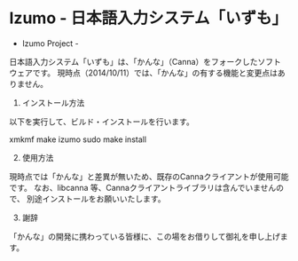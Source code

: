 Izumo - 日本語入力システム「いずも」
=====

- Izumo Project -

日本語入力システム「いずも」は、「かんな」（Canna）をフォークしたソフトウェアです。
現時点（2014/10/11）では、「かんな」の有する機能と変更点はありません。


1. インストール方法

以下を実行して、ビルド・インストールを行います。

  xmkmf
  make izumo
  sudo make install


2. 使用方法

現時点では「かんな」と差異が無いため、既存のCannaクライアントが使用可能です。
なお、libcanna 等、Cannaクライアントライブラリは含んでいませんので、
別途インストールをお願いいたします。


3. 謝辞

「かんな」の開発に携わっている皆様に、この場をお借りして御礼を申し上げます。
